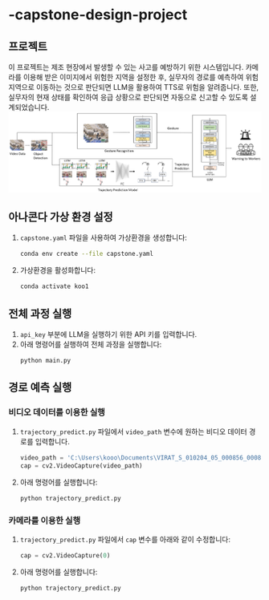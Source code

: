 
# -capstone-design-project
## 프로젝트 

이 프로젝트는 제조 현장에서 발생할 수 있는 사고를 예방하기 위한 시스템입니다. 
카메라를 이용해 받은 이미지에서 위험한 지역을 설정한 후, 실무자의 경로를 예측하여 위험 지역으로 이동하는 것으로 판단되면 LLM을 활용하여 TTS로 위험을 알려줍니다. 
또한, 실무자의 현재 상태를 확인하여 응급 상황으로 판단되면 자동으로 신고할 수 있도록 설계되었습니다.
![Safety System](safety_system.png)

## 아나콘다 가상 환경 설정

1. `capstone.yaml` 파일을 사용하여 가상환경을 생성합니다:
   ```bash
   conda env create --file capstone.yaml
   ```

2. 가상환경을 활성화합니다:
   ```bash
   conda activate koo1
   ```

## 전체 과정 실행

1. `api_key` 부분에 LLM을 실행하기 위한 API 키를 입력합니다.
2. 아래 명령어를 실행하여 전체 과정을 실행합니다:
   ```bash
   python main.py
   ```

## 경로 예측 실행

### 비디오 데이터를 이용한 실행

1. `trajectory_predict.py` 파일에서 `video_path` 변수에 원하는 비디오 데이터 경로를 입력합니다.
   ```python
   video_path = 'C:\Users\kooo\Documents\VIRAT_S_010204_05_000856_000890.mp4'
   cap = cv2.VideoCapture(video_path)
   ```

2. 아래 명령어를 실행합니다:
   ```bash
   python trajectory_predict.py
   ```

### 카메라를 이용한 실행

1. `trajectory_predict.py` 파일에서 `cap` 변수를 아래와 같이 수정합니다:
   ```python
   cap = cv2.VideoCapture(0)
   ```

2. 아래 명령어를 실행합니다:
   ```bash
   python trajectory_predict.py
   ```


